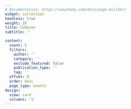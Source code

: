 ```yaml
---
# Documentation: https://wowchemy.com/docs/page-builder/
widget: collection
headless: true
weight: 20
title: События
subtitle: ''

content:
  count: 5
  filters:
    author: ''
    category: ''
    exclude_featured: false
    publication_type: ''
    tag: ''
  offset: 0
  order: desc
  page_type: events
design:
  view: card
  columns: '1'
---
```


